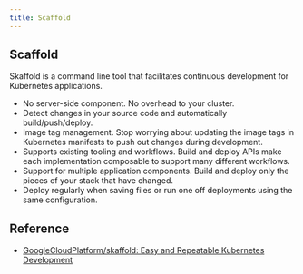 ```yaml
---
title: Scaffold
---
```


## Scaffold
Skaffold is a command line tool that facilitates continuous development for Kubernetes applications.

* No server-side component. No overhead to your cluster.
* Detect changes in your source code and automatically build/push/deploy.
* Image tag management. Stop worrying about updating the image tags in Kubernetes manifests to push out changes during development.
* Supports existing tooling and workflows. Build and deploy APIs make each implementation composable to support many different workflows.
* Support for multiple application components. Build and deploy only the pieces of your stack that have changed.
* Deploy regularly when saving files or run one off deployments using the same configuration.

## Reference
* [GoogleCloudPlatform/skaffold: Easy and Repeatable Kubernetes Development](https://github.com/GoogleCloudPlatform/skaffold)
